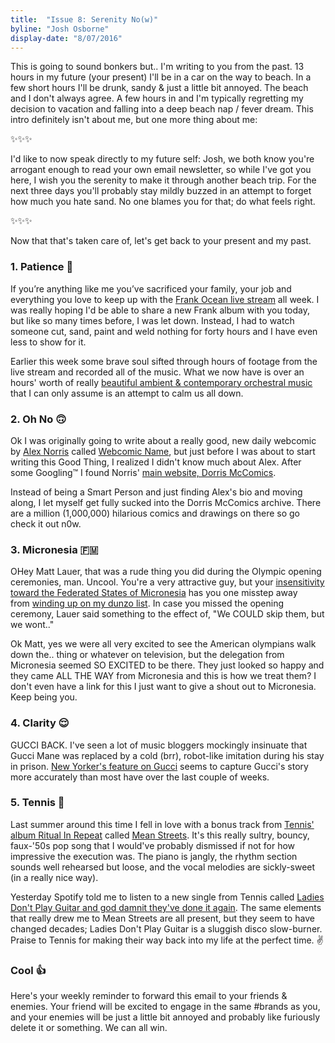 ```yaml
---
title:  "Issue 8: Serenity No(w)"
byline: "Josh Osborne"
display-date: "8/07/2016"
---
```

This is going to sound bonkers but.. I'm writing to you from the past. 13 hours in my future (your present) I'll be in a car on the way to beach. In a few short hours I'll be drunk, sandy & just a little bit annoyed. The beach and I don't always agree. A few hours in and I'm typically regretting my decision to vacation and falling into a deep beach nap / fever dream. This intro definitely isn't about me, but one more thing about me:

✨✨✨

I'd like to now speak directly to my future self: Josh, we both know you're arrogant enough to read your own email newsletter, so while I've got you here, I wish you the serenity to make it through another beach trip. For the next three days you'll probably stay mildly buzzed in an attempt to forget how much you hate sand. No one blames you for that; do what feels right. 

✨✨✨

Now that that's taken care of, let's get back to your present and my past.

### 1. Patience 🔄

If you’re anything like me you’ve sacrificed your family, your job and everything you love to keep up with the [Frank Ocean live stream](http://boysdontcry.co/) all week. I was really hoping I'd be able to share a new Frank album with you today, but like so many times before, I was let down. Instead, I had to watch someone cut, sand, paint and weld nothing for forty hours and I have even less to show for it.

Earlier this week some brave soul sifted through hours of footage from the live stream and recorded all of the music. What we now have is over an hours' worth of really [beautiful ambient & contemporary orchestral music](http://www.vulture.com/2016/08/hear-all-the-music-in-frank-oceans-livestream.html?mid=twitter_vulture) that I can only assume is an attempt to calm us all down.

### 2. Oh No 🙃

Ok I was originally going to write about a really good, new daily webcomic by [Alex Norris](https://twitter.com/dorrismccomics) called [Webcomic Name](http://webcomicname.tumblr.com/), but just before I was about to start writing this Good Thing, I realized I didn't know much about Alex. After some Googling™ I found Norris' [main website, Dorris McComics](http://dorrismccomics.com/).

Instead of being a Smart Person and just finding Alex's bio and moving along, I let myself get fully sucked into the Dorris McComics archive. There are a million (1,000,000) hilarious comics and drawings on there so go check it out n0w.

### 3. Micronesia 🇫🇲

OHey Matt Lauer, that was a rude thing you did during the Olympic opening ceremonies, man. Uncool. You're a very attractive guy, but your [insensitivity toward the Federated States of Micronesia](http://indianexpress.com/sports/rio-2016-olympics/opening-ceremony-commentator-comic-quip-michael-phelps-india-2957494/) has you one misstep away from [winding up on my dunzo list](https://www.youtube.com/watch?v=acLp0S3K6mk). In case you missed the opening ceremony, Lauer said something to the effect of, "We COULD skip them, but we wont.." 

Ok Matt, yes we were all very excited to see the American olympians walk down the.. thing or whatever on television, but the delegation from Micronesia seemed SO EXCITED to be there. They just looked so happy and they came ALL THE WAY from Micronesia and this is how we treat them? I don't even have a link for this I just want to give a shout out to Micronesia. Keep being you.

### 4. Clarity 😌

GUCCI BACK. I've seen a lot of music bloggers mockingly insinuate that Gucci Mane was replaced by a cold (brr), robot-like imitation during his stay in prison. [New Yorker's feature on Gucci](http://www.newyorker.com/magazine/2016/08/08/the-reinvention-of-gucci-mane) seems to capture Gucci's story more accurately than most have over the last couple of weeks.

### 5. Tennis 🎾

Last summer around this time I fell in love with a bonus track from [Tennis' album Ritual In Repeat](https://open.spotify.com/artist/1ybAN3utgdoUL1MUCtH4QM) called [Mean Streets](https://www.youtube.com/watch?v=h-Y0rML2bZs). It's this really sultry, bouncy, faux-'50s pop song that I would've probably dismissed if not for how impressive the execution was. The piano is jangly, the rhythm section sounds well rehearsed but loose, and the vocal melodies are sickly-sweet (in a really nice way).

Yesterday Spotify told me to listen to a new single from Tennis called [Ladies Don't Play Guitar and god damnit they've done it again](https://www.youtube.com/watch?v=xn4Sh-tmmxE). The same elements that really drew me to Mean Streets are all present, but they seem to have changed decades; Ladies Don't Play Guitar is a sluggish disco slow-burner. Praise to Tennis for making their way back into my life at the perfect time. ✌️

### Cool 👍

Here's your weekly reminder to forward this email to your friends & enemies. Your friend will be excited to engage in the same #brands as you, and your enemies will be just a little bit annoyed and probably like furiously delete it or something. We can all win.
